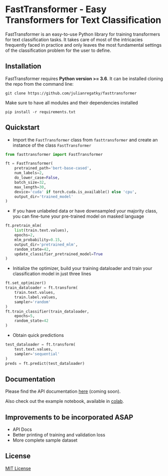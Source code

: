 # FastTransformer - Easy Transformers for Text Classification


FastTransformer is an easy-to-use Python library for training transformers for text classification tasks. It takes care of most of the intricacies frequently faced in practice and only leaves the most fundamental settings of the classification problem for the user to define.

## Installation

FastTransformer requires **Python version >= 3.6**. It can be installed cloning the repo from the command line:

```shell
git clone https://github.com/julianregatky/fasttransformer
```

Make sure to have all modules and their dependencies installed

```shell
pip install -r requirements.txt
```

## Quickstart

* Import the `FastTransformer` class from `fasttransformer` and create an instance of the class `FastTransformer`

```python
from fasttransformer import FastTransformer

ft = FastTransformer(
    pretrained_path='bert-base-cased',
    num_labels=2,
    do_lower_case=False,
    batch_size=32,
    max_length=30,
    device='cuda' if torch.cuda.is_available() else 'cpu',
    output_dir='trained_model'
)
```

* If you have unlabeled data or have downsampled your majority class, you can fine-tune your pre-trained model on masked language

```python
ft.pretrain_mlm(
    list(train.text.values),
    epochs=2,
    mlm_probability=0.15,
    output_dir='pretrained_mlm',
    random_state=42,
    update_classifier_pretrained_model=True
)
```

* Initialize the optimizer, build your training dataloader and train your classification model in just three lines

```python
ft.set_optimizer()
train_dataloader = ft.transform(
    train.text.values,
    train.label.values,
    sampler='random'
)
ft.train_classifier(train_dataloader,
    epochs=5,
    random_state=42
)
```

* Obtain quick predictions

```python
test_dataloader = ft.transform(
    test.text.values,
    sampler='sequential'
)
preds = ft.predict(test_dataloader)
```

## Documentation

Please find the API documentation [here](https://raspy-pet-2ee.notion.site/FastTransformer-5433308fce8f4eaca137453d15d633fc) (coming soon).

Also check out the example notebook, available in [colab](https://colab.research.google.com/drive/1Od9z7zZFtwXyXP0bRuyVWtK0HH03f07R?usp=sharing).

## Improvements to be incorporated ASAP

* API Docs
* Better printing of training and validation loss
* More complete sample dataset

## License

[MIT License](LICENSE)
